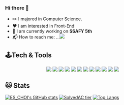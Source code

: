 ### Hi there 👋

+ ✏️ I majored in Computer Science.
+ ❤️ I am interested in Front-End
+ 🌱 I am currently working on **SSAFY 5th**
+ 📬 How to reach me: ...<a href="mailto:greatgelly96@gmail.com" target="_blank"><img src="https://img.shields.io/badge/greatgelly96@gmail.com-EA4335?style=flat-square&logo=Gmail&logoColor=white"/></a>

## 🕹Tech & Tools
<p align="center">
  <img src="https://img.shields.io/badge/JavaScript-F7DF1E?&flat-square&logo=javascript&logoColor=white"/>
<img src="https://img.shields.io/badge/HTML5-E34F26?style=flat-square&logo=HTML5&logoColor=white"/>
    <img src="https://img.shields.io/badge/css3%20-%231572B6.svg?&flat-square&logo=css3&logoColor=white"/>
      <img src="https://img.shields.io/badge/Typescript-%3178C6.svg?&flat-square&logo=typescript&logoColor=white"/>
    <img src="https://img.shields.io/badge/vue-4FC08D?&flat-square&logo=vue.js&logoColor=%2361DAFB"/>
      <img src="https://img.shields.io/badge/React-61DAFB?&flat-square&logo=react&logoColor=white"/>
  <img src="https://img.shields.io/badge/java%20-%2314354C.svg?&flat-square&logo=java&logoColor=white"/>
    <img src="https://img.shields.io/badge/Unity-000000?&flat-square&logo=Unity&logoColor=white"/>
  <img src="https://img.shields.io/badge/MySQL-4479A1?flat-square&logo=MySQL&logoColor=white"/>
        <img src="https://img.shields.io/badge/SpringBoot-83b24a?&flat-square&logo=SpringBoot&logoColor=white"/>
          <img src="https://img.shields.io/badge/Jira-0052CC?&flat-square&logo=Jira&logoColor=white"/>
            <img src="https://img.shields.io/badge/GitHub-100000?&flat-square&logo=GitHub&logoColor=white"/>
  
 </p>
 
 ## 🐱 Stats
[![ES_CHOI's GitHub stats](https://github-readme-stats.vercel.app/api?username=choieunsong&show_icons=true&theme=cobalt)](https://github.com/anuraghazra/github-readme-stats)
[![SolvedAC tier](http://mazassumnida.wtf/api/v2/generate_badge?boj=greatgelly96)](https://solved.ac/greatgelly96)
[![Top Langs](https://github-readme-stats.vercel.app/api/top-langs/?username=choieunsong&layout=compact)](https://github.com/anuraghazra/github-readme-stats)

